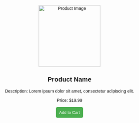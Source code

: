 <!DOCTYPE html>
<html lang="en">
<head>
    <meta charset="UTF-8">
    <meta name="viewport" content="width=device-width, initial-scale=1.0">
    <title>Product Page</title>
    <style>
        /* Add your CSS styles here */
        body {
            font-family: Arial, sans-serif;
        }
        .product-container {
            display: flex;
            justify-content: space-around;
            margin: 20px;
        }
        .product-info {
            text-align: center;
        }
        .add-to-cart {
            cursor: pointer;
            background-color: #4caf50;
            color: white;
            padding: 10px;
            border: none;
            border-radius: 5px;
        }
    </style>
</head>
<body>

<div class="product-container">
    <div class="product-info">
        <img src="product_image.jpg" alt="Product Image" width="200">
        <h2>Product Name</h2>
        <p>Description: Lorem ipsum dolor sit amet, consectetur adipiscing elit.</p>
        <p>Price: $19.99</p>
        <button class="add-to-cart" onclick="addToCart()">Add to Cart</button>
    </div>
</div>

<script>
    // JavaScript for shopping cart functionality
    let cartItems = 0;

    function addToCart() {
        cartItems++;
        alert("Product added to cart. Total items in cart: " + cartItems);
    }
</script>

</body>
</html>
